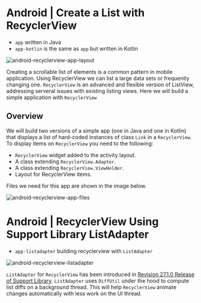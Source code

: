 Android | Create a List with RecyclerView
=========================================

- `app` written in Java
- `app-kotlin` is the same as `app` but written in Kotlin



![android-recyclerview-app-layout](http://hmkcode.github.io/images/android/android-recyclerview-app_layout.png)


Creating a scrollable list of elements is a common pattern in mobile application. Using RecyclerView we can list a large data sets or frequently changing one. `RecyclerView` is an advanced and flexible version of ListView, addressing serveral issues with existing listing views. Here we will build a simple application with `RecyclerView`

## Overview

We will build two versions of a simple app (one in Java and one in Kotlin) that displays a list of hard-coded instances of class `Link` in a `RecyclerView`. To display items on `RecyclerView` you need to the following:

- `RecyclerView` widget added to the activity layout.  
- A class extending `RecyclerView.Adapter`. 
- A class extending `RecyclerView.ViewHolder`. 
- Layout for RecyclerView items.  

Files we need for this app are shown in the image below. 

![android-recyclerview-app-files](http://hmkcode.github.io/images/android/android-recyclerview-app-files.png)


Android | RecyclerView Using Support Library ListAdapter
========================================================

- `app-listadapter` building recyclerview with `ListAdapter`

![android-recyclerview-listadapter](http://hmkcode.github.io/images/android/android-recyclerview-listadapter.gif)

<code>ListAdapter</code> for <code>RecyclerView</code> has been introduced in <a href="https://developer.android.com/topic/libraries/support-library/revisions.html#27-1-0">Revision 27.1.0 Release of Support Library</a>. <code>ListAdapter</code> uses <code>DiffUtil</code> under the hood to compute list diffs on a background thread. This will help <code>RecyclerView</code> animate changes automatically with less work on the UI thread. 